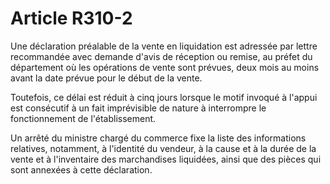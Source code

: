 # Article R310-2

Une déclaration préalable de la vente en liquidation est adressée par lettre recommandée avec demande d'avis de réception ou remise, au préfet du département où les opérations de vente sont prévues, deux mois au moins avant la date prévue pour le début de la vente.

Toutefois, ce délai est réduit à cinq jours lorsque le motif invoqué à l'appui est consécutif à un fait imprévisible de nature à interrompre le fonctionnement de l'établissement.

Un arrêté du ministre chargé du commerce fixe la liste des informations relatives, notamment, à l'identité du vendeur, à la cause et à la durée de la vente et à l'inventaire des marchandises liquidées, ainsi que des pièces qui sont annexées à cette déclaration.
